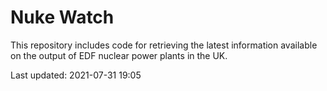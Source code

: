 # Nuke Watch

This repository includes code for retrieving the latest information available on the output of EDF nuclear power plants in the UK.

Last updated: 2021-07-31 19:05